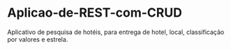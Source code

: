 # Aplicao-de-REST-com-CRUD
Aplicativo de pesquisa de hotéis, para entrega de hotel, local, classificação por valores e estrela.
